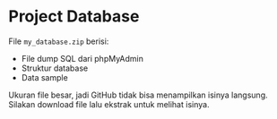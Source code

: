 # Project Database

File `my_database.zip` berisi:
- File dump SQL dari phpMyAdmin
- Struktur database
- Data sample

Ukuran file besar, jadi GitHub tidak bisa menampilkan isinya langsung. Silakan download file lalu ekstrak untuk melihat isinya.
